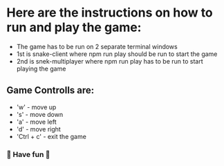   # Here are the instructions on how to run and play the game:
  * The game has to be run on 2 separate terminal windows
  * 1st is snake-client where npm run play should be run to start the game
  * 2nd is snek-multiplayer where npm run play has to be run to start playing the game

  ## Game Controlls are:
  * 'w' - move up
  * 's' - move down
  * 'a' - move left
  * 'd' - move right 
  * 'Ctrl + c' - exit the game

### 🐍 Have fun 🐍

